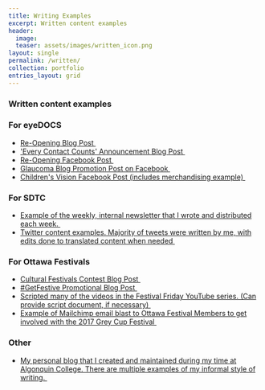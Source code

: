 ```yaml
---
title: Writing Examples
excerpt: Written content examples
header:
  image: 
  teaser: assets/images/written_icon.png
layout: single
permalink: /written/
collection: portfolio
entries_layout: grid
---
```


### Written content examples

### For eyeDOCS

- <a href="http://www.eyedocsottawa.com/we-are-re-opening-with-changes/"> Re-Opening Blog Post </a> &nbsp;
- <a href="http://www.eyedocsottawa.com/contact-lens-recycling-optical-going-more-green/"> 'Every Contact Counts' Announcement Blog Post </a> &nbsp;
- <a href="https://www.facebook.com/EyeDocsOttawa/posts/3314648198580308?__xts__[0]=68.ARDF8NyHmWAKUujs_j-sashEyekt5CTzfj9sqEiQ8iL1rXxG4Qxr0BGC_pWBGJ9RJ1zkVO4-LCoEZZv1jVtT11pdJ0EUvWZqYFJOYmihskfVVbRvHukth2cvv50DG22PoBzto3LKJhVf82m4gsVvIIvke8OWb18s7GIRkLnLeF1Das-b99ffa8Q_uoeKe2aJPfeLoVr5GuDqEZC0G5t6rPb28jHJSAWk2PaH3Fre-6Fyr6IJpOQhllN4rTU0WDC-kukul8lTsSx4Dj43gR1SkEudWuZz4ul0poPbKH_T0MyIU-MJoXD9GVCORjre9cvOipmfCiPnGBSGPgfA6OiGfh7HdA&__tn__=-R"> Re-Opening Facebook Post </a> &nbsp;
- <a href="https://www.facebook.com/EyeDocsOttawa/posts/2971533996225065?__xts__[0]=68.ARCjeDfDdA52g6Wf3KWIRl9V7km3VHDjMTTD0XIqZliHrLsIe-sj2i_G5W7qEIswa3FCdEbw7a5VKOIFMjx1jfzztKIFJV_IBT5N53wnXOAgOhkBxsjvgX6MqJrY5irRFwLf7ZJuzEvSOF3NmaFZUt84U6idmY5uzdzs-wY3vUCd7WKeENC6Oli5TvKA-XSA06vlRKGS4wtZ3CmRofhlWpXxbOEblvsNl1ZFBEQtPpYBmnawEG52gy_WcHdJvLLruaUFDJcb5MZHTJe3fA3sOzU2tTNeArAW1lPDyxjiWaVscOyXEBPGlmQAV1R1gFQV_nXPcxhBVrSDUkMbobhJG4HjbA&__tn__=-R"> Glaucoma Blog Promotion Post on Facebook </a> &nbsp;
- <a href="https://www.facebook.com/EyeDocsOttawa/photos/a.529457210432768/2638281252883676/?type=3&theater"> Children's Vision Facebook Post (includes merchandising example) </a> &nbsp;


### For SDTC 
- <a href="/assets/portfolio/sdtc-weekly.pdf"> Example of the weekly, internal newsletter that I wrote and distributed each week. </a> &nbsp;
- <a href="https://twitter.com/search?q=(from%3ASDTC_TDDC)%20until%3A2019-01-11%20since%3A2018-06-04&src=typed_query"> Twitter content examples. Majority of tweets were written by me, with edits done to translated content when needed </a> &nbsp;

### For Ottawa Festivals

- <a href="https://www.ottawafestivals.ca/sweepstakes-its-cultural-festival-season/"> Cultural Festivals Contest Blog Post </a> &nbsp;
- <a href="https://www.ottawafestivals.ca/sweepstakes-its-cultural-festival-season/"> #GetFestive Promotional Blog Post </a> &nbsp;
- <a href="https://www.youtube.com/watch?v=m7f1r19dMqA"> Scripted many of the videos in the Festival Friday YouTube series. (Can provide script document, if necessary) </a> &nbsp;
- <a href="/assets/portfolio/ofn-writing.pdf"> Example of Mailchimp email blast to Ottawa Festival Members to get involved with the 2017 Grey Cup Festival </a> &nbsp;

### Other

- <a href="http://musicmoodsblog.wordpress.com/"> My personal blog that I created and maintained during my time at Algonquin College. There are multiple examples of my informal style of writing. </a> &nbsp;